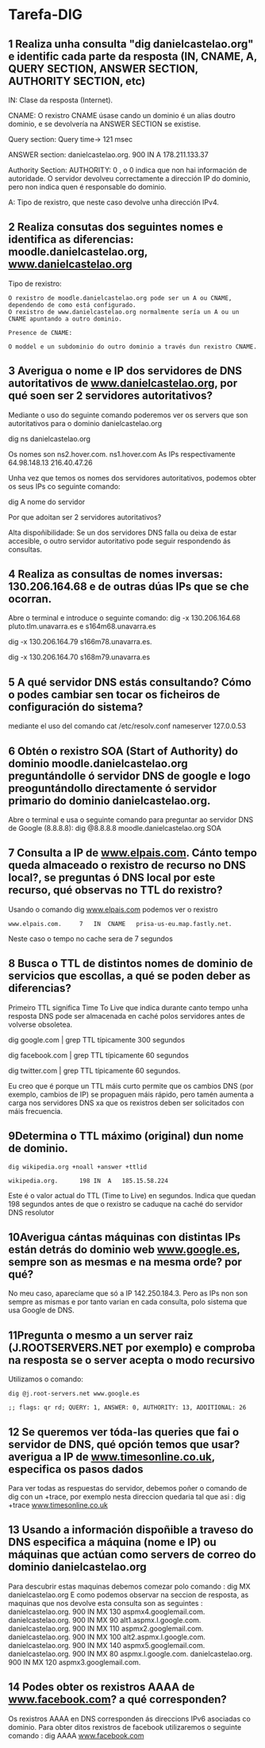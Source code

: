 # Tarefa-DIG


## 1 Realiza unha consulta "dig danielcastelao.org" e identific cada parte da resposta (IN, CNAME, A, QUERY SECTION, ANSWER SECTION, AUTHORITY SECTION, etc)

IN: Clase da resposta (Internet).

CNAME: O rexistro CNAME úsase cando un dominio é un alias doutro dominio, e se devolvería na ANSWER SECTION se existise.

Query section: Query time-> 121 msec

ANSWER section: danielcastelao.org.	900	IN	A	178.211.133.37

Authority Section: AUTHORITY: 0
, o 0  indica que non hai información de autoridade. O servidor devolveu correctamente a dirección IP do dominio, pero non indica quen é responsable do dominio.

A: Tipo de rexistro, que neste caso devolve unha dirección IPv4.


## 2 Realiza consutas dos seguintes nomes e identifica as diferencias: moodle.danielcastelao.org, www.danielcastelao.org  
Tipo de rexistro:

    O rexistro de moodle.danielcastelao.org pode ser un A ou CNAME, dependendo de como está configurado.
    O rexistro de www.danielcastelao.org normalmente sería un A ou un CNAME apuntando a outro dominio.

    Presence de CNAME:

    O moddel e un subdominio do outro dominio a través dun rexistro CNAME.

## 3  Averigua o nome e IP dos servidores de DNS autoritativos de www.danielcastelao.org, por qué soen ser 2 servidores autoritativos?
Mediante o uso do seguinte comando poderemos ver os servers que son autoritativos para o dominio danielcastelao.org

dig ns danielcastelao.org

Os nomes son 
ns2.hover.com.
ns1.hover.com
As IPs respectivamente
64.98.148.13
216.40.47.26

Unha vez que temos os nomes dos servidores autoritativos, podemos obter os seus IPs co seguinte comando:

dig A nome do servidor

Por que adoitan ser 2 servidores autoritativos?

Alta dispoñibilidade: Se un dos servidores DNS falla ou deixa de estar accesible, o outro servidor autoritativo pode seguir respondendo ás consultas. 



## 4 Realiza as consultas de nomes inversas: 130.206.164.68 e de outras dúas IPs que se che ocorran.

Abre o terminal e introduce o seguinte comando:
dig -x 130.206.164.68
pluto.tlm.unavarra.es e s164m68.unavarra.es

dig -x 130.206.164.79 
s166m78.unavarra.es.

dig -x 130.206.164.70
s168m79.unavarra.es

## 5 A qué servidor DNS estás consultando? Cómo o podes cambiar sen tocar os ficheiros de configuración do sistema?
mediante el uso del comando cat /etc/resolv.conf 
nameserver 127.0.0.53

## 6 Obtén o rexistro SOA (Start of Authority) do dominio  moodle.danielcastelao.org preguntándolle ó servidor DNS de google e logo preoguntándollo directamente ó servidor primario do dominio danielcastelao.org.

Abre o terminal e usa o seguinte comando para preguntar ao servidor DNS de Google (8.8.8.8):
    dig @8.8.8.8 moodle.danielcastelao.org SOA


## 7 Consulta a IP de www.elpais.com. Cánto tempo queda almaceado o rexistro de recurso no DNS local?, se preguntas ó DNS local por este recurso, qué observas no TTL do rexistro?

Usando o comando 
    dig www.elpais.com 
podemos ver o rexistro

    www.elpais.com.		7	IN	CNAME	prisa-us-eu.map.fastly.net.

Neste caso o tempo no cache sera de 7 segundos



## 8 Busca o TTL de distintos nomes de dominio de servicios que escollas, a qué se poden deber as diferencias?

Primeiro TTL significa Time To Live que indica durante canto tempo unha resposta DNS pode ser almacenada en caché polos servidores antes de volverse obsoletea.

dig google.com | grep TTL 
típicamente 300 segundos 

dig facebook.com | grep TTL
típicamente 60 segundos

dig twitter.com | grep TTL
típicamente 60 segundos.

Eu creo que é porque un TTL máis curto permite que os cambios DNS (por exemplo, cambios de IP) se propaguen máis rápido, pero tamén aumenta a carga nos servidores DNS xa que os rexistros deben ser solicitados con máis frecuencia. 

## 9Determina o TTL máximo (original) dun nome de dominio.
    dig wikipedia.org +noall +answer +ttlid

    wikipedia.org.		198	IN	A	185.15.58.224

Este é o valor actual do TTL (Time to Live) en segundos. Indica que quedan 198 segundos antes de que o rexistro se caduque na caché do servidor DNS resolutor


## 10Averigua cántas máquinas con distintas IPs están detrás do dominio web www.google.es, sempre son as mesmas e na mesma orde? por qué?

No meu caso, aparecíame que só a IP 142.250.184.3. Pero as IPs non son sempre as mismas e por tanto varian en cada consulta, polo sistema que usa Google de DNS.

## 11Pregunta o mesmo a un server raiz (J.ROOTSERVERS.NET por exemplo) e comproba na resposta se o server acepta o modo recursivo

Utilizamos o comando:
    
    dig @j.root-servers.net www.google.es
    
    ;; flags: qr rd; QUERY: 1, ANSWER: 0, AUTHORITY: 13, ADDITIONAL: 26


## 12 Se queremos ver tóda-las queries que fai o servidor de DNS, qué opción temos que usar? averigua a IP de www.timesonline.co.uk, especifica os pasos dados

Para ver todas as respuestas do servidor, debemos poñer o comando de dig con un +trace, por exemplo nesta direccion quedaria tal que asi : dig +trace www.timesonline.co.uk

## 13 Usando a información dispoñible a traveso do DNS especifica a máquina (nome e IP) ou máquinas que actúan como servers de correo do dominio danielcastelao.org

Para descubrir estas maquinas debemos comezar polo comando : dig MX danielcastelao.org E como podemos observar na seccion de resposta, as maquinas que nos devolve esta consulta son as seguintes :
danielcastelao.org. 900 IN MX 130 aspmx4.googlemail.com.
danielcastelao.org. 900 IN MX 90 alt1.aspmx.l.google.com.
danielcastelao.org. 900 IN MX 110 aspmx2.googlemail.com.
danielcastelao.org. 900 IN MX 100 alt2.aspmx.l.google.com.
danielcastelao.org. 900 IN MX 140 aspmx5.googlemail.com.
danielcastelao.org. 900 IN MX 80 aspmx.l.google.com.
danielcastelao.org. 900 IN MX 120 aspmx3.googlemail.com.

## 14 Podes obter os rexistros AAAA de www.facebook.com? a qué corresponden?

Os rexistros AAAA en DNS corresponden ás direccions IPv6 asociadas co dominio. Para obter ditos rexistros de facebook utilizaremos o seguinte comando : dig AAAA www.facebook.com
